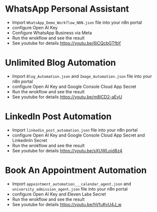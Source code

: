 # WhatsApp Personal Assistant
- Import `WhatsApp_Demo_Workflow_N8N.json` file into your n8n portal
- configure Open AI Key 
- Configure WhatsApp Business via Meta 
- Run the wrokflow and see the result 
- See youtube for details https://youtu.be/6iCQcbGTfbY

# Unlimited Blog Automation
- Import `Blog_Automation.json` and `Image_Automation.json` file into your n8n portal
- configure Open AI Key and Google Console Cloud App Secret
- Run the wrokflow and see the result 
- See youtube for details https://youtu.be/m8lCD2-aEvU

# LinkedIn Post Automation
- Import `linkedin_post_automation.json` file into your n8n portal
- configure Open AI Key and Google Console Cloud App Secret and LinkedinIn Secret 
- Run the wrokflow and see the result 
- See youtube for details https://youtu.be/sXUWLoid8z4

# Book An Appointment Automation
- Import `appointment_automation___calendar_agent.json` and `university_admission_agent.json` file into your n8n portal
- configure Open AI Key and Eleven Labs Secret
- Run the wrokflow and see the result 
- See youtube for details https://youtu.be/hVfuKvU4J_w

